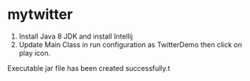 # mytwitter

1. Install Java 8 JDK and install Intellij
2. Update Main Class in run configuration as TwitterDemo then click on play icon.

Executable jar file has been created successfully.t 
